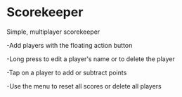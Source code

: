 # Scorekeeper
Simple, multiplayer scorekeeper


-Add players with the floating action button

-Long press to edit a player's name or to delete the player

-Tap on a player to add or subtract points

-Use the menu to reset all scores or delete all players



